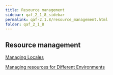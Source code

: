 ```yaml
---
title: Resource management
sidebar: qaf_2_1_8_sidebar
permalink: qaf-2.1.8/resource_management.html
folder: qaf_2_1_8
---
```


## Resource management

[Managing Locales](https://confluence.infostretch.com/display/QAF217/Managing+Locales)

[Managing resources for Different Environments](https://confluence.infostretch.com/display/QAF217/Managing+resources+for+Different+Environments)
